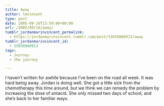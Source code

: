 ```yaml
---
title: Away
author: lmvincent
type: post
date: 2005-09-16T13:59:00+00:00
url: /2005/09/16/away/
tumblr_jordanmarinvincent_permalink:
  - https://jordanmarinvincent.tumblr.com/post/15658860913/away
tumblr_jordanmarinvincent_id:
  - 15658860913
tags:
  - Journey
  - the journey

---
```

I haven&rsquo;t written for awhile because I&rsquo;ve been on the road all week. It was hard being away. Jordan is doing well. She got a little sick from the chemotherapy this time around, but we think we can remedy the problem by increasing the dose of antacid. She only missed two days of school, and she&rsquo;s back to her familiar ways.

<div class="blogger-post-footer">
  <img loading="lazy" width="1" height="1" src="https://blogger.googleusercontent.com/tracker/9039099668816362935-386822108331158373?l=jordansjourney2.blogspot.com" alt="" />
</div>